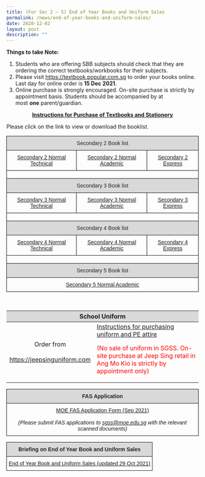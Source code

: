 ```yaml
---
title: (For Sec 2 – 5) End of Year Books and Uniform Sales
permalink: /news/end-of-year-books-and-uniform-sales/
date: 2020-12-02
layout: post
description: ""
---
```

**Things to take Note:**

1.  Students who are offering SBB subjects should check that they are ordering the correct textbooks/workbooks for their subjects.
2.  Please visit <a href="https://textbook.popular.com.sg" target = "_blank" >https://textbook.popular.com.sg</a> to order your books online. Last day for online order is **15 Dec 2021**.
3.  Online purchase is strongly encouraged. On-site purchase is strictly by appointment basis. Students should be accompanied by at most **one** parent/guardian.

<p style="text-align: center;"><a href="/files/Book%20and%20uniform%20sales/Instructions-for-Purchase-of-Textbooks-and-Stationery-Sec-2-to-Sec-5-2022.pdf" target = "_blank"><strong><u>Instructions for Purchase of Textbooks and Stationery</u></strong></a></p>

Please click on the link to view or download the booklist.

<style type="text/css">
.tg  {border-collapse:collapse;border-spacing:0;}
.tg td{border-color:black;border-style:solid;border-width:1px;font-family:Arial, sans-serif;font-size:14px;
  overflow:hidden;padding:10px 5px;word-break:normal;}
.tg th{border-color:black;border-style:solid;border-width:1px;font-family:Arial, sans-serif;font-size:14px;
  font-weight:normal;overflow:hidden;padding:10px 5px;word-break:normal;}
.tg .tg-c8m9{background-color:#D9D9D9;color:#222;text-align:center;vertical-align:top}
.tg .tg-p59o{color:#00E;text-align:center;text-decoration:underline;vertical-align:top}
.tg .tg-0lax{text-align:left;vertical-align:top}
</style>
<table class="tg">
<thead>
  <tr>
    <th class="tg-c8m9" colspan="3">Secondary 2 Book list</th>
  </tr>
</thead>
<tbody>
  <tr>
    <td class="tg-p59o"><a href="/files/Book%20and%20uniform%20sales/Sec-2NT-Booklist.pdf" target = "_blank">Secondary 2 Normal Technical</a></td>
    <td class="tg-p59o"><a href="/files/Book%20and%20uniform%20sales/Sec-2NA-Booklist.pdf" target = "_blank">Secondary 2 Normal Academic</a></td>
    <td class="tg-p59o"><a href="/files/Book%20and%20uniform%20sales/Sec-2E-Booklist.pdf" target = "_blank">Secondary 2 Express</a></td>
  </tr>
  <tr>
    <td class="tg-0lax" colspan="3"></td>
  </tr>
  <tr>
    <td class="tg-c8m9" colspan="3">Secondary 3 Book list</td>
  </tr>
  <tr>
    <td class="tg-p59o"><a href="/files/Book%20and%20uniform%20sales/Sec-3NT-Booklist.pdf" target = "_blank">Secondary 3 Normal Technical</a></td>
    <td class="tg-p59o"><a href="/files/Book%20and%20uniform%20sales/Sec-3NA-Booklist.pdf" target = "_blank"><span style="background-color:transparent">Secondary 3 Normal Academic</span></a></td>
    <td class="tg-p59o"><a href="/files/Book%20and%20uniform%20sales/Sec-3E-Booklist.pdf" target = "_blank">Secondary 3 Express</a></td>
  </tr>
  <tr>
    <td class="tg-0lax" colspan="3"></td>
  </tr>
  <tr>
    <td class="tg-c8m9" colspan="3">Secondary 4 Book list</td>
  </tr>
  <tr>
    <td class="tg-p59o"><a href="/files/Book%20and%20uniform%20sales/Sec-4NT-Booklist.pdf" target = "_blank">Secondary 4 Normal Technical</a></td>
    <td class="tg-p59o"><a href="/files/Book%20and%20uniform%20sales/Sec-4NA-Booklist.pdf" target = "_blank">Secondary 4 Normal Academic</a></td>
    <td class="tg-p59o"><a href="/files/Book%20and%20uniform%20sales/Sec-4E-Booklist.pdf" target = "_blank">Secondary 4 Express</a></td>
  </tr>
  <tr>
    <td class="tg-0lax" colspan="3"></td>
  </tr>
  <tr>
    <td class="tg-c8m9" colspan="3">Secondary 5 Book list</td>
  </tr>
  <tr>
    <td class="tg-p59o" colspan="3"><a href="/files/Book%20and%20uniform%20sales/Sec-5NA-Booklist.pdf" target = "_blank">Secondary 5 Normal Academic</a></td>
  </tr>
</tbody>
</table>

<br>

<table>
<thead>
  <tr>
    <th colspan="2" style="text-align: center;background-color: rgb(217, 217, 217)">School Uniform</th>
  </tr>
</thead>
<tbody>
  <tr>
    <td  style = "text-align: center">Order from<br><br><a href="https://jeepsinguniform.com/collections/serangoon-gardens-secondary" target="_blank" >https://jeepsinguniform.com</a></td>
    <td> <a href="/files/Book%20and%20uniform%20sales/Jeep-Sing-Fashion-Flyer.pdf" target="_blank" rel="noopener noreferrer">Instructions for purchasing uniform and PE attire</a> <p style="color:red;"> (No sale of uniform in SGSS. On-site purchase at Jeep Sing retail in Ang Mo Kio is strictly by appointment only)</p> </td>
  </tr>
</tbody>
</table>

<style type="text/css">
.tg  {border-collapse:collapse;border-spacing:0;}
.tg td{border-color:black;border-style:solid;border-width:1px;font-family:Arial, sans-serif;font-size:14px;
  overflow:hidden;padding:10px 5px;word-break:normal;}
.tg th{border-color:black;border-style:solid;border-width:1px;font-family:Arial, sans-serif;font-size:14px;
  font-weight:normal;overflow:hidden;padding:10px 5px;word-break:normal;}
.tg .tg-c8m9{background-color:#D9D9D9;color:#222;text-align:center;vertical-align:top}
.tg .tg-p59o{color:#00E;text-align:center;text-decoration:underline;vertical-align:top}
</style>
<table class="tg">
<thead>
  <tr>
    <th class="tg-c8m9" colspan="2"><span style="font-weight:bolder">FAS Application</span></th>
  </tr>
</thead>
<tbody>
  <tr>
    <td style = "text-align: center;"><a href="/files/Book%20and%20uniform%20sales/MOE-FAS-Application-Form-Sep-2021.pdf" target = "_blank" >MOE FAS Application Form (Sep 2021)</a><br><br><i> (Please submit FAS applications to <a href="mailto:sgss@moe.edu.sg"><span style="background-color:transparent">sgss@moe.edu.sg</span></a> with the relevant scanned documents)</i> </td>
  </tr>
</tbody>
</table>

<style type="text/css">
.tg  {border-collapse:collapse;border-spacing:0;}
.tg td{border-color:black;border-style:solid;border-width:1px;font-family:Arial, sans-serif;font-size:14px;
  overflow:hidden;padding:10px 5px;word-break:normal;}
.tg th{border-color:black;border-style:solid;border-width:1px;font-family:Arial, sans-serif;font-size:14px;
  font-weight:normal;overflow:hidden;padding:10px 5px;word-break:normal;}
.tg .tg-c8m9{background-color:#D9D9D9;color:#222;text-align:center;vertical-align:top}
.tg .tg-p59o{color:#00E;text-align:center;text-decoration:underline;vertical-align:top}
</style>
<table class="tg">
<thead>
  <tr>
    <th class="tg-c8m9"><span style="font-weight:bolder">Briefing on End of Year Book and Uniform Sales</span></th>
  </tr>
</thead>
<tbody>
  <tr>
    <td class="tg-p59o"><a href="files/Book%20and%20uniform%20sales/End-of-Year-Book-and-Uniform-Sales.pdf">End of Year Book and Uniform Sales (updated 29 Oct 2021)</a></td>
  </tr>
</tbody>
</table>